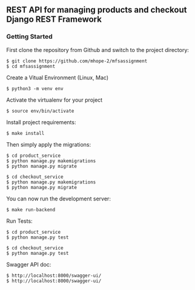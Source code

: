## REST API for managing products and checkout Django REST Framework

### Getting Started

First clone the repository from Github and switch to the project directory:

    $ git clone https://github.com/mhope-2/mfsassignment
    $ cd mfsassignment
    
Create a Vitual Environment (Linux, Mac)

    $ python3 -m venv env

Activate the virtualenv for your project

    $ source env/bin/activate
    
Install project requirements:

    $ make install
    
    
Then simply apply the migrations:

    $ cd product_service
    $ python manage.py makemigrations
    $ python manage.py migrate

    $ cd checkout_service
    $ python manage.py makemigrations
    $ python manage.py migrate

    

You can now run the development server:

    $ make run-backend

Run Tests:

    $ cd product_service
    $ python manage.py test

    $ cd checkout_service
    $ python manage.py test 


Swagger API doc:

    $ http://localhost:8000/swagger-ui/
    $ http://localhost:8000/swagger-ui/